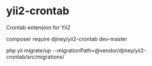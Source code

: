 # yii2-crontab
Crontab extension for Yii2

composer require djiney/yii2-crontab dev-master

php yii migrate/up --migrationPath=@vendor/djiney/yii2-crontab/src/migrations/